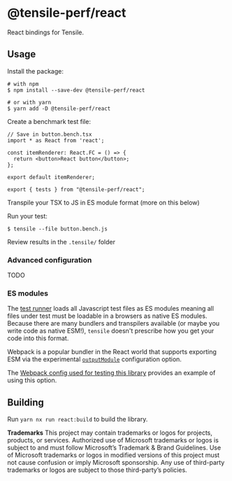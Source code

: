 # @tensile-perf/react

React bindings for Tensile.

## Usage

Install the package:

```shell
# with npm
$ npm install --save-dev @tensile-perf/react

# or with yarn
$ yarn add -D @tensile-perf/react
```

Create a benchmark test file:

```tsx
// Save in button.bench.tsx
import * as React from 'react';

const itemRenderer: React.FC = () => {
  return <button>React button</button>;
};

export default itemRenderer;

export { tests } from "@tensile-perf/react";
```

Transpile your TSX to JS in ES module format (more on this below)

Run your test:

```shell
$ tensile --file button.bench.js
```

Review results in the `.tensile/` folder

### Advanced configuration

TODO

### ES modules

The [test runner](../runner/README.md) loads all Javascript test files as ES modules meaning all files under test must be loadable in a browsers as native ES modules. Because there are many bundlers and transpilers available (or maybe you write code as native ESM!), `tensile` doesn't prescribe how you get your code into this format.

Webpack is a popular bundler in the React world that supports exporting ESM via the experimental [`outputModule`](https://webpack.js.org/configuration/experiments/#experimentsoutputmodule) configuration option.

The [Webpack config used for testing this library](./test/webpack.config.js) provides an example of using this option.

## Building

Run `yarn nx run react:build` to build the library.

**Trademarks** This project may contain trademarks or logos for projects, products, or services. Authorized use of Microsoft trademarks or logos is subject to and must follow Microsoft’s Trademark & Brand Guidelines. Use of Microsoft trademarks or logos in modified versions of this project must not cause confusion or imply Microsoft sponsorship. Any use of third-party trademarks or logos are subject to those third-party’s policies.
